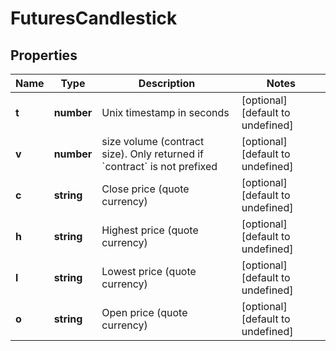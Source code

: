 # FuturesCandlestick

## Properties

Name | Type | Description | Notes
------------ | ------------- | ------------- | -------------
**t** | **number** | Unix timestamp in seconds | [optional] [default to undefined]
**v** | **number** | size volume (contract size). Only returned if &#x60;contract&#x60; is not prefixed | [optional] [default to undefined]
**c** | **string** | Close price (quote currency) | [optional] [default to undefined]
**h** | **string** | Highest price (quote currency) | [optional] [default to undefined]
**l** | **string** | Lowest price (quote currency) | [optional] [default to undefined]
**o** | **string** | Open price (quote currency) | [optional] [default to undefined]

